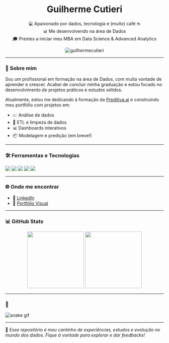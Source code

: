 <h1 align="center">Guilherme Cutieri</h1>

<p align="center">
💻 Apaixonado por dados, tecnologia e (muito) café ☕<br>
📊 Me desenvolvendo na área de Dados<br>
🎓 Prestes a iniciar meu MBA em Data Science & Advanced Analytics
</p>

<p align="center">
  <img src="https://komarev.com/ghpvc/?username=guilhermecutieri&label=Visualizações&color=0e75b6&style=flat" alt="guilhermecutieri" />
</p>

---

### 🚀 Sobre mim

Sou um profissional em formação na área de Dados, com muita vontade de aprender e crescer. Acabei de concluir minha graduação e estou focado no desenvolvimento de projetos práticos e estudos sólidos.

Atualmente, estou me dedicando à formação da [Preditiva.ai](https://preditiva.ai/) e construindo meu portfólio com projetos em:

- 📈 Análise de dados  
- 🧹 ETL e limpeza de dados  
- 📊 Dashboards interativos  
- 📦 Modelagem e predição (em breve!)

---

### 🛠️ Ferramentas e Tecnologias

<p align="left">
  <img src="https://img.shields.io/badge/-Python-3776AB?style=for-the-badge&logo=python&logoColor=white"/>
  <img src="https://img.shields.io/badge/-SQL-4479A1?style=for-the-badge&logo=postgresql&logoColor=white"/>
  <img src="https://img.shields.io/badge/-Power%20BI-F2C811?style=for-the-badge&logo=powerbi&logoColor=black"/>
  <img src="https://img.shields.io/badge/-Excel-217346?style=for-the-badge&logo=microsoft-excel&logoColor=white"/>
  <img src="https://img.shields.io/badge/-Git-F05032?style=for-the-badge&logo=git&logoColor=white"/>
</p>

---

### 🌐 Onde me encontrar

- 💼 [LinkedIn](https://www.linkedin.com/in/guilherme-cutieri-42003036b/)
- 📁 [Portfólio Visual](https://sites.google.com/view/guilherme-cutieri-portfolio/in%C3%ADcio)

---

### 📊 GitHub Stats

<p align="center">
  <img height="180em" src="https://github-readme-stats.vercel.app/api?username=Cutieri&show_icons=true&theme=radical&include_all_commits=true&count_private=true"/>
  <img height="180em" src="https://github-readme-stats.vercel.app/api/top-langs/?username=Cutieri&layout=compact&langs_count=7&theme=radical"/>
</p>

---

### 🐍

![snake gif](https://github.com/guilhermecutieri/guilhermecutieri/blob/output/github-contribution-grid-snake.svg)



---

📌 _Esse repositório é meu cantinho de experiências, estudos e evolução no mundo dos dados. Fique à vontade para explorar e dar feedbacks!_
